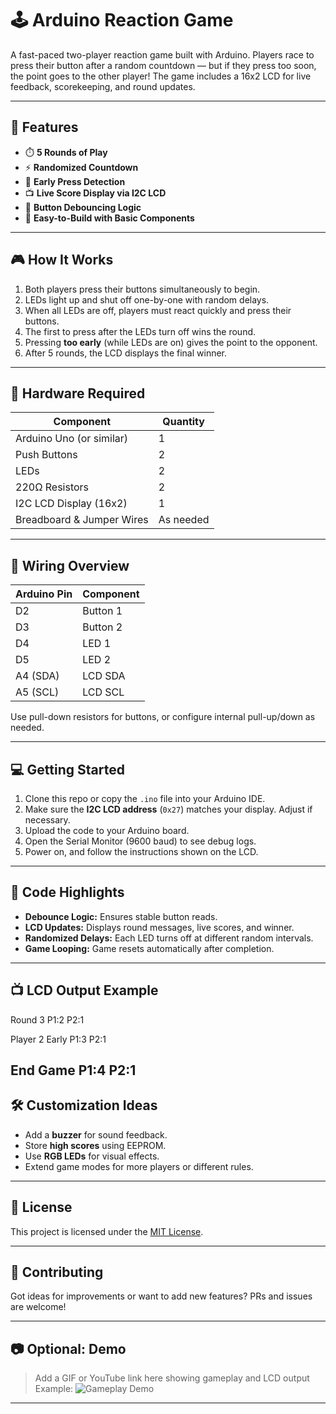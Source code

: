 # 🕹️ Arduino Reaction Game

A fast-paced two-player reaction game built with Arduino. Players race to press their button after a random countdown — but if they press too soon, the point goes to the other player! The game includes a 16x2 LCD for live feedback, scorekeeping, and round updates.

---

## 🚀 Features

- ⏱️ **5 Rounds of Play**
- ⚡ **Randomized Countdown**
- 🚫 **Early Press Detection**
- 📺 **Live Score Display via I2C LCD**
- 🧠 **Button Debouncing Logic**
- 🧩 **Easy-to-Build with Basic Components**

---

## 🎮 How It Works

1. Both players press their buttons simultaneously to begin.
2. LEDs light up and shut off one-by-one with random delays.
3. When all LEDs are off, players must react quickly and press their buttons.
4. The first to press after the LEDs turn off wins the round.
5. Pressing **too early** (while LEDs are on) gives the point to the opponent.
6. After 5 rounds, the LCD displays the final winner.

---

## 🧰 Hardware Required

| Component                 | Quantity |
|---------------------------|----------|
| Arduino Uno (or similar)  | 1        |
| Push Buttons              | 2        |
| LEDs                      | 2        |
| 220Ω Resistors            | 2        |
| I2C LCD Display (16x2)    | 1        |
| Breadboard & Jumper Wires | As needed |

---

## 🔌 Wiring Overview

| Arduino Pin | Component        |
|-------------|------------------|
| D2          | Button 1         |
| D3          | Button 2         |
| D4          | LED 1            |
| D5          | LED 2            |
| A4 (SDA)    | LCD SDA          |
| A5 (SCL)    | LCD SCL          |

Use pull-down resistors for buttons, or configure internal pull-up/down as needed.

---

## 💻 Getting Started

1. Clone this repo or copy the `.ino` file into your Arduino IDE.
2. Make sure the **I2C LCD address** (`0x27`) matches your display. Adjust if necessary.
3. Upload the code to your Arduino board.
4. Open the Serial Monitor (9600 baud) to see debug logs.
5. Power on, and follow the instructions shown on the LCD.

---

## 🧠 Code Highlights

- **Debounce Logic:** Ensures stable button reads.
- **LCD Updates:** Displays round messages, live scores, and winner.
- **Randomized Delays:** Each LED turns off at different random intervals.
- **Game Looping:** Game resets automatically after completion.

---

## 📺 LCD Output Example

Round 3
P1:2 P2:1

Player 2 Early
P1:3 P2:1

End Game
P1:4 P2:1
---

## 🛠️ Customization Ideas

- Add a **buzzer** for sound feedback.
- Store **high scores** using EEPROM.
- Use **RGB LEDs** for visual effects.
- Extend game modes for more players or different rules.

---

## 📄 License

This project is licensed under the [MIT License](LICENSE).

---

## 🤝 Contributing

Got ideas for improvements or want to add new features? PRs and issues are welcome!

---

## 📷 Optional: Demo

> Add a GIF or YouTube link here showing gameplay and LCD output  
> Example: ![Gameplay Demo](link-to-your-gif-or-video)

---

